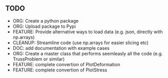 
## TODO
- ORG: Create a python package
- ORG: Upload package to Pypi
- FEATURE: Provide alternative ways to load data (e.g. json, directly with np.arrays)
- CLEANUP: Streamline code (use np.arrays for easier slicing etc)
- DOC: add documentation with example cases
- ORG: Create a master class that performs seemleasly all the code (e.g. TrussProblem or similar)
- FEATURE: complete convertion of PlotDeformation
- FEATURE: complete convertion of PlotStress